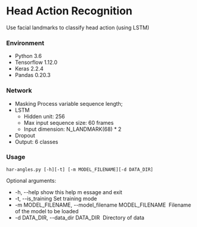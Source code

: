# Head Action Recognition
Use facial landmarks to classify head action (using LSTM)

### Environment

* Python 3.6
* Tensorflow 1.12.0
* Keras 2.2.4
* Pandas 0.20.3

### Network

* Masking		Process variable sequence length;
* LSTM
  * Hidden unit: 256
  * Max input sequence size: 60 frames
  * Input dimension: N_LANDMARK(68) * 2
* Dropout
* Output:     6 classes

### Usage

`har-angles.py [-h][-t] [-m MODEL_FILENAME][-d DATA_DIR]`

Optional arguments:

* -h, --help            show this help m essage and exit
* -t, --is_training     Set training mode
* -m MODEL_FILENAME, --model_filename MODEL_FILENAME
  ​                         Filename of the model to be loaded
* -d DATA_DIR, --data_dir DATA_DIR
  ​                        Directory of data  